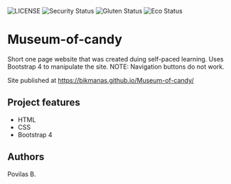 ![LICENSE](https://img.shields.io/badge/license-MIT-blue.svg?style=flat-square)
![Security Status](https://img.shields.io/security-headers?label=Security&url=https%3A%2F%2Fgithub.com&style=flat-square)
![Gluten Status](https://img.shields.io/badge/Gluten-Free-green.svg)
![Eco Status](https://img.shields.io/badge/ECO-Friendly-green.svg)

# Museum-of-candy

Short one page website that was created duing self-paced learning. Uses Bootstrap 4 to manipulate the site. NOTE: Navigation buttons do not work. 

Site published at https://bikmanas.github.io/Museum-of-candy/

## Project features
- HTML
- CSS 
- Bootstrap 4

## Authors

Povilas B.
